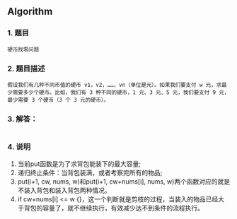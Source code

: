 ## Algorithm
### 1. 题目
```
硬币找零问题
```
### 2. 题目描述
```
假设我们有几种不同币值的硬币 v1，v2，……，vn（单位是元）。如果我们要支付 w 元，求最少需要多少个硬币。比如，我们有 3 种不同的硬币，1 元、3 元、5 元，我们要支付 9 元，最少需要 3 个硬币（3 个 3 元的硬币）。
```

### 3. 解答：
```golang

```
### 4. 说明
1. 当前put函数是为了求背包能装下的最大容量;
2. 递归终止条件：当背包装满，或者考察完所有的物品;
3. put(i+1, cw, nums, w)和put(i+1, cw+nums[i], nums, w)两个函数对应的就是不装入背包和装入背包两种情况。 
4. if cw+nums[i] <= w {}，这一个判断就是剪枝的过程，当装入的物品已经大于背包的容量了，就不继续执行，有效减少达不到条件的流程执行。